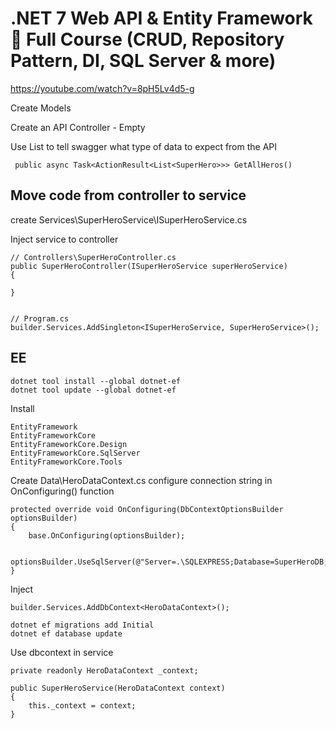 # .NET 7 Web API & Entity Framework 🚀 Full Course (CRUD, Repository Pattern, DI, SQL Server & more)
https://youtube.com/watch?v=8pH5Lv4d5-g


Create Models


Create an API Controller - Empty


Use List<SuperHero> to tell swagger what type of data to expect from the API
```
 public async Task<ActionResult<List<SuperHero>>> GetAllHeros()
```


## Move code from controller to service
create Services\SuperHeroService\ISuperHeroService.cs

Inject service to controller
```
// Controllers\SuperHeroController.cs
public SuperHeroController(ISuperHeroService superHeroService)
{

}


// Program.cs
builder.Services.AddSingleton<ISuperHeroService, SuperHeroService>();
```

## EE
```
dotnet tool install --global dotnet-ef
dotnet tool update --global dotnet-ef
```

Install 
```
EntityFramework
EntityFrameworkCore
EntityFrameworkCore.Design
EntityFrameworkCore.SqlServer
EntityFrameworkCore.Tools

```

Create Data\HeroDataContext.cs
configure connection string in OnConfiguring() function
```
protected override void OnConfiguring(DbContextOptionsBuilder optionsBuilder)
{
    base.OnConfiguring(optionsBuilder);

    optionsBuilder.UseSqlServer(@"Server=.\SQLEXPRESS;Database=SuperHeroDB;Trusted_Connection=True;TrustServerCertificate=True");
}
```

Inject
```
builder.Services.AddDbContext<HeroDataContext>();
```

```
dotnet ef migrations add Initial
dotnet ef database update
```


Use dbcontext in service
```
private readonly HeroDataContext _context;

public SuperHeroService(HeroDataContext context)
{
    this._context = context;   
}
```
